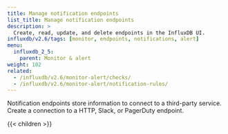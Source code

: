 ```yaml
---
title: Manage notification endpoints
list_title: Manage notification endpoints
description: >
  Create, read, update, and delete endpoints in the InfluxDB UI.
influxdb/v2.6/tags: [monitor, endpoints, notifications, alert]
menu:
  influxdb_2_5:
    parent: Monitor & alert
weight: 102
related:
  - /influxdb/v2.6/monitor-alert/checks/
  - /influxdb/v2.6/monitor-alert/notification-rules/
---
```


Notification endpoints store information to connect to a third-party service.
Create a connection to a HTTP, Slack, or PagerDuty endpoint.

{{< children >}}

